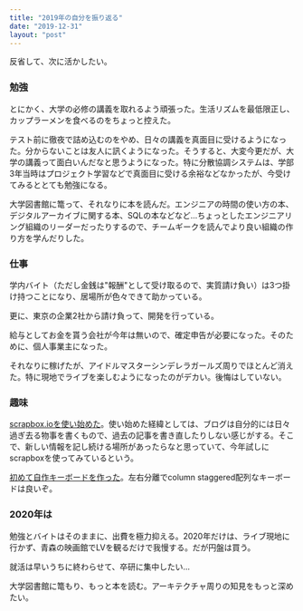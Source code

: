 ```yaml
---
title: "2019年の自分を振り返る"
date: "2019-12-31"
layout: "post"
---
```


反省して、次に活かしたい。

### 勉強

とにかく、大学の必修の講義を取れるよう頑張った。生活リズムを最低限正し、カップラーメンを食べるのをちょっと控えた。

テスト前に徹夜で詰め込むのをやめ、日々の講義を真面目に受けるようになった。分からないことは友人に訊くようになった。そうすると、大変今更だが、大学の講義って面白いんだなと思うようになった。特に分散協調システムは、学部3年当時はプロジェクト学習などで真面目に受ける余裕などなかったが、今受けてみるととても勉強になる。

大学図書館に篭って、それなりに本を読んだ。エンジニアの時間の使い方の本、デジタルアーカイブに関する本、SQLの本などなど...ちょっとしたエンジニアリング組織のリーダーだったりするので、チームギークを読んでより良い組織の作り方を学んだりした。

### 仕事

学内バイト（ただし金銭は"報酬"として受け取るので、実質請け負い）は3つ掛け持つことになり、居場所が色々できて助かっている。

更に、東京の企業2社から請け負って、開発を行っている。

給与としてお金を貰う会社が今年は無いので、確定申告が必要になった。そのために、個人事業主になった。

それなりに稼げたが、アイドルマスターシンデレラガールズ周りでほとんど消えた。特に現地でライブを楽しむようになったのがデカい。後悔はしていない。

### 趣味

[scrapbox.ioを使い始めた](https://scrapbox.io/i544c)。使い始めた経緯としては、ブログは自分的には日々過ぎ去る物事を書くもので、過去の記事を書き直したりしない感じがする。そこで、新しい情報を記し続ける場所があったらなと思っていて、今年試しにscrapboxを使ってみているという。

[初めて自作キーボードを作った](https://scrapbox.io/i544c/corne_chocolate%E3%82%92%E7%B5%84%E3%81%BF%E7%AB%8B%E3%81%A6%E3%82%8B)。左右分離でcolumn staggered配列なキーボードは良いぞ。

### 2020年は

勉強とバイトはそのままに、出費を極力抑える。2020年だけは、ライブ現地に行かず、青森の映画館でLVを観るだけで我慢する。だが円盤は買う。

就活は早いうちに終わらせて、卒研に集中したい…

大学図書館に篭もり、もっと本を読む。アーキテクチャ周りの知見をもっと深めたい。
